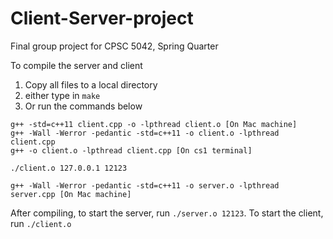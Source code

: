 # Client-Server-project
Final group project for CPSC 5042, Spring Quarter

To compile the server and client
1. Copy all files to a local directory
2. either type in `make `
3. Or run the commands below

```
g++ -std=c++11 client.cpp -o -lpthread client.o [On Mac machine]
g++ -Wall -Werror -pedantic -std=c++11 -o client.o -lpthread client.cpp
g++ -o client.o -lpthread client.cpp [On cs1 terminal]

./client.o 127.0.0.1 12123

g++ -Wall -Werror -pedantic -std=c++11 -o server.o -lpthread server.cpp [On Mac machine]

```
After compiling, to start the server, run `./server.o 12123`.
To start the client, run `./client.o`
```

